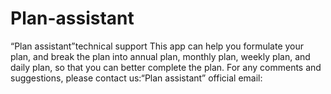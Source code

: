 # Plan-assistant
“Plan assistant”technical support
This app can help you formulate your plan, and break the plan into annual plan, monthly plan, weekly plan, and daily plan, so that you can better complete the plan.
For any comments and suggestions, please contact us:“Plan assistant” official email:
